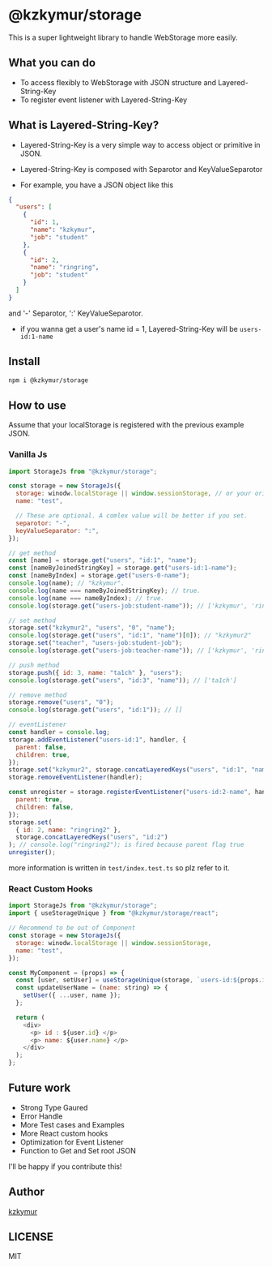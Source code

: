 # @kzkymur/storage

This is a super lightweight library to handle WebStorage more easily.

## What you can do

- To access flexibly to WebStorage with JSON structure and Layered-String-Key
- To register event listener with Layered-String-Key

## What is Layered-String-Key?

- Layered-String-Key is a very simple way to access object or primitive in JSON.
- Layered-String-Key is composed with Separotor and KeyValueSeparotor

- For example, you have a JSON object like this

```json
{
  "users": [
    {
      "id": 1,
      "name": "kzkymur",
      "job": "student"
    },
    {
      "id": 2,
      "name": "ringring",
      "job": "student"
    }
  ]
}
```

and '-' Separotor, ':' KeyValueSeparotor.

- if you wanna get a user's name id = 1, Layered-String-Key will be `users-id:1-name`

## Install

```sh
npm i @kzkymur/storage
```

## How to use

Assume that your localStorage is registered with the previous example JSON.

### Vanilla Js

```js
import StorageJs from "@kzkymur/storage";

const storage = new StorageJs({
  storage: winodw.localStorage || window.sessionStorage, // or your original instance implement localStorage interface
  name: "test",

  // These are optional. A comlex value will be better if you set.
  separotor: "-",
  keyValueSeparator: ":",
});

// get method
const [name] = storage.get("users", "id:1", "name");
const [nameByJoinedStringKey] = storage.get("users-id:1-name");
const [nameByIndex] = storage.get("users-0-name");
console.log(name); // "kzkymur".
console.log(name === nameByJoinedStringKey); // true.
console.log(name === nameByIndex); // true.
console.log(storage.get("users-job:student-name")); // ['kzkymur', 'ringring']

// set method
storage.set("kzkymur2", "users", "0", "name");
console.log(storage.get("users", "id:1", "name")[0]); // "kzkymur2"
storage.set("teacher", "users-job:student-job");
console.log(storage.get("users-job:teacher-name")); // ['kzkymur', 'ringring']

// push method
storage.push({ id: 3, name: "ta1ch" }, "users");
console.log(storage.get("users", "id:3", "name")); // ['ta1ch']

// remove method
storage.remove("users", "0");
console.log(storage.get("users", "id:1")); // []

// eventListener
const handler = console.log;
storage.addEventListener("users-id:1", handler, {
  parent: false,
  children: true,
});
storage.set("kzkymur2", storage.concatLayeredKeys("users", "id:1", "name")); // console.log({ id: 1, name: "kzkymur2" }); is fired because children flag true
storage.removeEventListener(handler);

const unregister = storage.registerEventListener("users-id:2-name", handler, {
  parent: true,
  children: false,
});
storage.set(
  { id: 2, name: "ringring2" },
  storage.concatLayeredKeys("users", "id:2")
); // console.log("ringring2"); is fired because parent flag true
unregister();
```

more information is written in `test/index.test.ts` so plz refer to it.

### React Custom Hooks

```js
import StorageJs from "@kzkymur/storage";
import { useStorageUnique } from "@kzkymur/storage/react";

// Recommend to be out of Component
const storage = new StorageJs({
  storage: winodw.localStorage || window.sessionStorage,
  name: "test",
});

const MyComponent = (props) => {
  const [user, setUser] = useStorageUnique(storage, `users-id:${props.id}`);
  const updateUserName = (name: string) => {
    setUser({ ...user, name });
  };

  return (
    <div>
      <p> id : ${user.id} </p>
      <p> name: ${user.name} </p>
    </div>
  );
};
```

## Future work

- Strong Type Gaured
- Error Handle
- More Test cases and Examples
- More React custom hooks
- Optimization for Event Listener
- Function to Get and Set root JSON

I'll be happy if you contribute this!

## Author

[kzkymur](https://twitter.com/kzkymur)

## LICENSE

MIT
